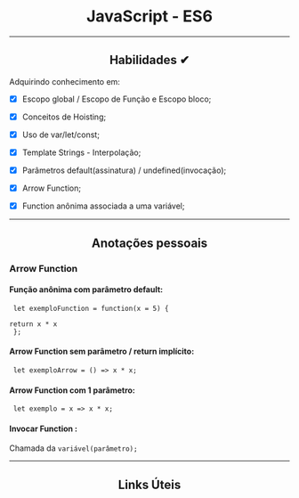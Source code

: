 <div align="center"><h1>JavaScript - ES6</h1></div>

---


<div align="center"><h2>Habilidades ✔</h2></div>

Adquirindo conhecimento em:

 - [x] Escopo global / Escopo de Função e Escopo bloco;
 - [x] Conceitos de Hoisting;
 - [x] Uso de var/let/const;
 - [x] Template Strings - Interpolação;
 - [x] Parâmetros default(assinatura) / undefined(invocação);
 - [x] Arrow Function;
 - [x] Function anônima associada a uma variável;


---

<div align="center"><h2>Anotações pessoais</h2></div>

### Arrow Function

#### Função anônima com parâmetro default: <br>
<code>  let exemploFunction = function(x = 5) { </code> <br>
<code>    return x * x </code> <br>
<code>  }; </code> <br>

#### Arrow Function sem parâmetro / return implícito: <br>
<code> let exemploArrow = () => x * x; </code> <br>

#### Arrow Function com 1 parâmetro: <br>
<code> let exemplo = x => x * x; </code>

#### Invocar Function : <br>
 Chamada da <code>variável(parâmetro); </code>

  ---


<div align="center"><h2>Links Úteis</h2></div>







